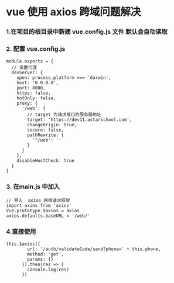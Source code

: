 # vue 使用 axios 跨域问题解决
 ### 1.在项目的根目录中新建  vue.config.js 文件  默认会自动读取
### 2. 配置 vue.config.js
```
module.exports = {
  // 设置代理
  devServer: {
    open: process.platform === 'darwin',
    host: '0.0.0.0',
    port: 8080,
    https: false,
    hotOnly: false,
    proxy: {
      '/web': {
        // target 为请求接口的服务器地址
        target: 'https://dev11.astarschool.com',
        changeOrigin: true,
        secure: false,
        pathRewrite: {
          '^/web': ''
        }
      }
    },
    disableHostCheck: true
  }
}
```

### 3. 在main.js 中加入
```
// 导入  axios 网络请求框架
import axios from 'axios'
Vue.prototype.$axios = axios
axios.defaults.baseURL = '/web/'
```
### 4.直接使用
```
this.$axios({
        url: '/auth/validateCode/send?phone=' + this.phone,
        method: 'get',
        params: {}
      }).then(res => {
        console.log(res)
      })
```
